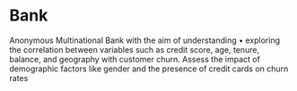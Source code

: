 # Bank
Anonymous Multinational Bank with the aim of understanding • exploring the correlation between variables such as credit score, age, tenure, balance, and geography with customer churn. Assess the impact of demographic factors like gender and the presence of credit cards on churn rates
